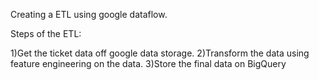 Creating a ETL using google dataflow.

Steps of the ETL:

1)Get the ticket data off google data storage.
2)Transform the data using feature engineering on the data.
3)Store the final data on BigQuery 
